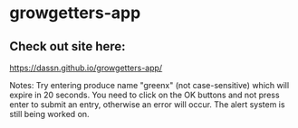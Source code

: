 # growgetters-app

## Check out site here: 
https://dassn.github.io/growgetters-app/

Notes: 
Try entering produce name "greenx" (not case-sensitive) which will expire in 20 seconds.
You need to click on the OK buttons and not press enter to submit an entry, otherwise an error will occur.
The alert system is still being worked on.
